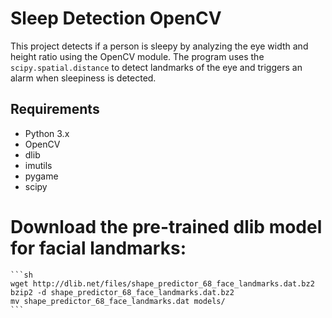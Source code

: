# Sleep Detection OpenCV

This project detects if a person is sleepy by analyzing the eye width and height ratio using the OpenCV module. The program uses the `scipy.spatial.distance` to detect landmarks of the eye and triggers an alarm when sleepiness is detected.

## Requirements

- Python 3.x
- OpenCV
- dlib
- imutils
- pygame
- scipy


# Download the pre-trained dlib model for facial landmarks:
    ```sh
    wget http://dlib.net/files/shape_predictor_68_face_landmarks.dat.bz2
    bzip2 -d shape_predictor_68_face_landmarks.dat.bz2
    mv shape_predictor_68_face_landmarks.dat models/
    ```

